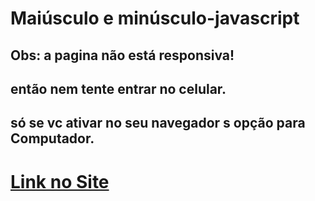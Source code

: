 # Maiúsculo e minúsculo-javascript
## Obs: a pagina não está responsiva!<br>
## então nem tente entrar no celular.<br>
## só se vc ativar no seu navegador s opção para Computador.<br>
# [Link no Site](https://gabrielcordeirobarrosoteles.github.io/Maiusculo-e-minusculo-javascript/)

